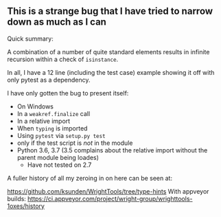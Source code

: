 ## This is a strange bug that I have tried to narrow down as much as I can

Quick summary:

A combination of a number of quite standard elements results in infinite recursion within
a check of `isinstance`.

In all, I have a 12 line (including the test case) example showing it off with only pytest as a dependency.


I have only gotten the bug to present itself:
* On Windows
* In a `weakref.finalize` call
* In a relative import
* When `typing` is imported
* Using `pytest` via `setup.py test`
* only if the test script is *not* in the module
* Python 3.6, 3.7 (3.5 complains about the relative import without the parent module being loades)
    - Have not tested on 2.7


A fuller history of all my zeroing in on here can be seen at:

https://github.com/ksunden/WrightTools/tree/type-hints
With appveyor builds:
https://ci.appveyor.com/project/wright-group/wrighttools-1oxes/history
